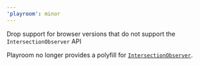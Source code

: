 ```yaml
---
'playroom': minor
---
```


Drop support for browser versions that do not support the `IntersectionObserver` API

Playroom no longer provides a polyfill for [`IntersectionObserver`].

[`intersectionobserver`]: https://developer.mozilla.org/en-US/docs/Web/API/Intersection_Observer_API
